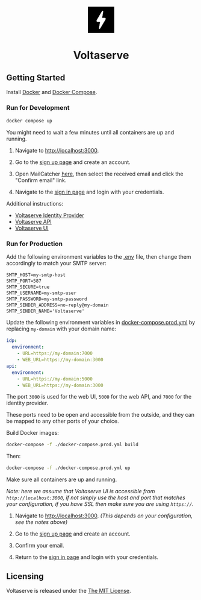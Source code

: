 <!-- markdownlint-disable MD033 MD041 -->
<p align="center">
  <img height="70" src="assets/brand.svg"/>
  <h1 align="center">Voltaserve</h1>
</p>

## Getting Started

Install [Docker](https://docs.docker.com/get-docker) and [Docker Compose](https://docs.docker.com/compose/install).

### Run for Development

```sh
docker compose up
```

You might need to wait a few minutes until all containers are up and running.

1. Navigate to [http://localhost:3000](http://localhost:3000).

2. Go to the [sign up page](http://localhost:3000/sign-up) and create an account.

3. Open MailCatcher [here](http://localhost:1080), then select the received email and click the "Confirm email" link.

4. Navigate to the [sign in page](http://localhost:3000/sign-in) and login with your credentials.

Additional instructions:

- [Voltaserve Identity Provider](idp/README.md)
- [Voltaserve API](api/README.md)
- [Voltaserve UI](ui/README.md)

### Run for Production

Add the following environment variables to the [.env](./.env) file, then change them accordingly to match your SMTP server:

```properties
SMTP_HOST=my-smtp-host
SMTP_PORT=587
SMTP_SECURE=true
SMTP_USERNAME=my-smtp-user
SMTP_PASSWORD=my-smtp-password
SMTP_SENDER_ADDRESS=no-reply@my-domain
SMTP_SENDER_NAME='Voltaserve'
```

Update the following environment variables in [docker-compose.prod.yml](./docker-compose.prod.yml) by replacing `my-domain` with your domain name:

```yaml
idp:
  environment:
    - URL=https://my-domain:7000
    - WEB_URL=https://my-domain:3000
api:
  environment:
    - URL=https://my-domain:5000
    - WEB_URL=https://my-domain:3000
```

The port `3000` is used for the web UI, `5000` for the web API, and `7000` for the identity provider.

These ports need to be open and accessible from the outside, and they can be mapped to any other ports of your choice.

Build Docker images:

```sh
docker-compose -f ./docker-compose.prod.yml build
```

Then:

```sh
docker-compose -f ./docker-compose.prod.yml up
```

Make sure all containers are up and running.

_Note: here we assume that Voltaserve UI is accessible from `http://localhost:3000`, if not simply use the host and port that matches your configuration, if you have SSL then make sure you are using `https://`._

1. Navigate to [http://localhost:3000](http://localhost:3000). _(This depends on your configuration, see the notes above)_

2. Go to the [sign up page](http://localhost:3000/sign-up) and create an account.

3. Confirm your email.

4. Return to the [sign in page](http://localhost:3000/sign-in) and login with your credentials.

## Licensing

Voltaserve is released under the [The MIT License](./LICENSE).
